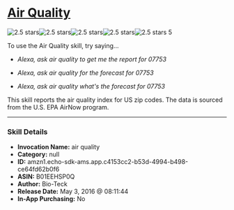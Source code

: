 # [Air Quality](http://alexa.amazon.com/#skills/amzn1.echo-sdk-ams.app.c4153cc2-b53d-4994-b498-ce64fd62b0f6)
![2.5 stars](../../images/ic_star_black_18dp_1x.png)![2.5 stars](../../images/ic_star_black_18dp_1x.png)![2.5 stars](../../images/ic_star_half_black_18dp_1x.png)![2.5 stars](../../images/ic_star_border_black_18dp_1x.png)![2.5 stars](../../images/ic_star_border_black_18dp_1x.png) 5

To use the Air Quality skill, try saying...

* *Alexa, ask air quality to get me the report for 07753*

* *Alexa, ask air quality for the forecast for 07753*

* *Alexa, ask air quality what's the forecast for 07753*

This skill reports the air quality index for US zip codes.  The data is sourced from the U.S. EPA AirNow program.

***

### Skill Details

* **Invocation Name:** air quality
* **Category:** null
* **ID:** amzn1.echo-sdk-ams.app.c4153cc2-b53d-4994-b498-ce64fd62b0f6
* **ASIN:** B01EEHSP0Q
* **Author:** Bio-Teck
* **Release Date:** May 3, 2016 @ 08:11:44
* **In-App Purchasing:** No
